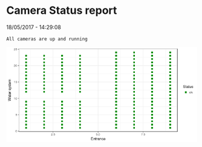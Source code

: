 Camera Status report
================
18/05/2017 - 14:29:08

    All cameras are up and running

![](camreport_files/figure-markdown_github/unnamed-chunk-2-1.png)
